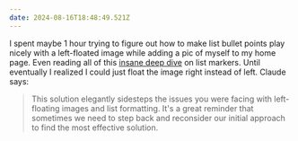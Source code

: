 ```yaml
---
date: 2024-08-16T18:48:49.521Z
---
```


I spent maybe 1 hour trying to figure out how to make list bullet points play
nicely with a left-floated image while adding a pic of myself to my home page.
Even reading all of this
[insane deep dive](https://css-tricks.com/everything-you-need-to-know-about-the-gap-after-the-list-marker/)
on list markers. Until eventually I realized I could just float the image right
instead of left. Claude says:

> This solution elegantly sidesteps the issues you were facing with
> left-floating images and list formatting. It's a great reminder that sometimes
> we need to step back and reconsider our initial approach to find the most
> effective solution.
